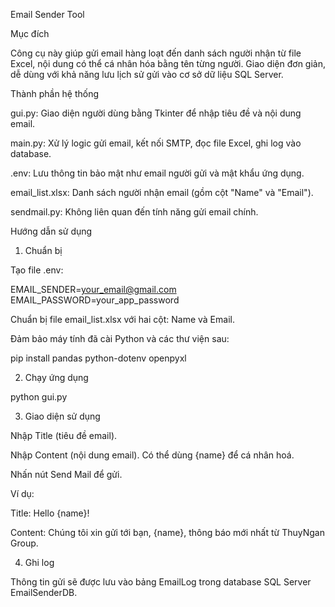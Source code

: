 Email Sender Tool

Mục đích

Công cụ này giúp gửi email hàng loạt đến danh sách người nhận từ file Excel, nội dung có thể cá nhân hóa bằng tên từng người. Giao diện đơn giản, dễ dùng với khả năng lưu lịch sử gửi vào cơ sở dữ liệu SQL Server.

Thành phần hệ thống

gui.py: Giao diện người dùng bằng Tkinter để nhập tiêu đề và nội dung email.

main.py: Xử lý logic gửi email, kết nối SMTP, đọc file Excel, ghi log vào database.

.env: Lưu thông tin bảo mật như email người gửi và mật khẩu ứng dụng.

email_list.xlsx: Danh sách người nhận email (gồm cột "Name" và "Email").

sendmail.py: Không liên quan đến tính năng gửi email chính.

Hướng dẫn sử dụng

1. Chuẩn bị

Tạo file .env:

EMAIL_SENDER=your_email@gmail.com
EMAIL_PASSWORD=your_app_password

Chuẩn bị file email_list.xlsx với hai cột: Name và Email.

Đảm bảo máy tính đã cài Python và các thư viện sau:

pip install pandas python-dotenv openpyxl

2. Chạy ứng dụng

python gui.py

3. Giao diện sử dụng

Nhập Title (tiêu đề email).

Nhập Content (nội dung email). Có thể dùng {name} để cá nhân hoá.

Nhấn nút Send Mail để gửi.

Ví dụ:

Title: Hello {name}!

Content: Chúng tôi xin gửi tới bạn, {name}, thông báo mới nhất từ ThuyNgan Group.

4. Ghi log

Thông tin gửi sẽ được lưu vào bảng EmailLog trong database SQL Server EmailSenderDB.
